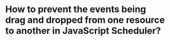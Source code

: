 # How to prevent the events being drag and dropped from one resource to another in JavaScript Scheduler?
